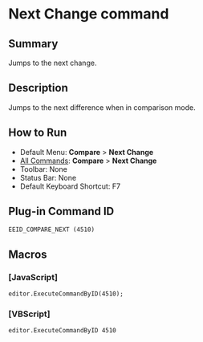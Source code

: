 # Next Change command

## Summary

Jumps to the next change.

## Description

Jumps to the next difference when in comparison mode.

## How to Run

- Default Menu: **Compare** \> **Next Change**
- [All Commands](../tools/all_commands): **Compare** \> **Next Change**
- Toolbar: None
- Status Bar: None
- Default Keyboard Shortcut: F7

## Plug-in Command ID

```
EEID_COMPARE_NEXT (4510)```

## Macros

### \[JavaScript\]

```
editor.ExecuteCommandByID(4510);
```

### \[VBScript\]

```
editor.ExecuteCommandByID 4510
```
